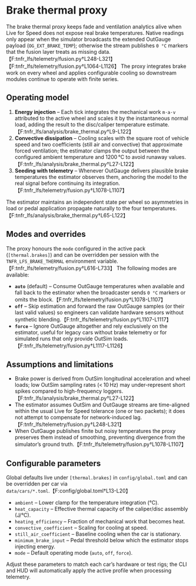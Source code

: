 # Brake thermal proxy

The brake thermal proxy keeps fade and ventilation analytics alive when Live for Speed does not expose real brake temperatures. Native readings only appear when the simulator broadcasts the extended OutGauge payload (`OG_EXT_BRAKE_TEMP`); otherwise the stream publishes `0 °C` markers that the fusion layer treats as missing data.【F:tnfr_lfs/telemetry/fusion.py†L248-L321】【F:tnfr_lfs/telemetry/fusion.py†L1064-L1126】 The proxy integrates brake work on every wheel and applies configurable cooling so downstream modules continue to operate with finite series.

## Operating model

1. **Energy injection** – Each tick integrates the mechanical work `m·a·v` attributed to the active wheel and scales it by the instantaneous normal load, adding the result to the disc/caliper temperature estimate.【F:tnfr_lfs/analysis/brake_thermal.py†L9-L122】
2. **Convective dissipation** – Cooling scales with the square root of vehicle speed and two coefficients (still air and convective) that approximate forced ventilation; the estimator clamps the output between the configured ambient temperature and 1200 °C to avoid runaway values.【F:tnfr_lfs/analysis/brake_thermal.py†L27-L122】
3. **Seeding with telemetry** – Whenever OutGauge delivers plausible brake temperatures the estimator observes them, anchoring the model to the real signal before continuing its integration.【F:tnfr_lfs/telemetry/fusion.py†L1078-L1107】

The estimator maintains an independent state per wheel so asymmetries in load or pedal application propagate naturally to the four temperatures.【F:tnfr_lfs/analysis/brake_thermal.py†L65-L122】

## Modes and overrides

The proxy honours the `mode` configured in the active pack (`[thermal.brakes]`) and can be overridden per session with the `TNFR_LFS_BRAKE_THERMAL` environment variable.【F:tnfr_lfs/telemetry/fusion.py†L616-L733】 The following modes are available:

- **`auto`** (default) – Consume OutGauge temperatures when available and fall back to the estimator when the broadcaster sends `0 °C` markers or omits the block.【F:tnfr_lfs/telemetry/fusion.py†L1078-L1107】
- **`off`** – Skip estimation and forward the raw OutGauge samples (or their last valid values) so engineers can validate hardware sensors without synthetic blending.【F:tnfr_lfs/telemetry/fusion.py†L1107-L1117】
- **`force`** – Ignore OutGauge altogether and rely exclusively on the estimator, useful for legacy cars without brake telemetry or for simulated runs that only provide OutSim loads.【F:tnfr_lfs/telemetry/fusion.py†L1117-L1126】

## Assumptions and limitations

- Brake power is derived from OutSim longitudinal acceleration and wheel loads; low OutSim sampling rates (< 10 Hz) may under-represent short spikes compared to high-frequency loggers.【F:tnfr_lfs/analysis/brake_thermal.py†L27-L122】
- The estimator assumes OutSim and OutGauge streams are time-aligned within the usual Live for Speed tolerance (one or two packets); it does not attempt to compensate for network-induced lag.【F:tnfr_lfs/telemetry/fusion.py†L248-L321】
- When OutGauge publishes finite but noisy temperatures the proxy preserves them instead of smoothing, preventing divergence from the simulator’s ground truth.【F:tnfr_lfs/telemetry/fusion.py†L1078-L1107】

## Configurable parameters

Global defaults live under `[thermal.brakes]` in `config/global.toml` and can be overridden per car via `data/cars/*.toml`.【F:config/global.toml†L13-L20】

- `ambient` – Lower clamp for the temperature integration (°C).
- `heat_capacity` – Effective thermal capacity of the caliper/disc assembly (J/°C).
- `heating_efficiency` – Fraction of mechanical work that becomes heat.
- `convective_coefficient` – Scaling for cooling at speed.
- `still_air_coefficient` – Baseline cooling when the car is stationary.
- `minimum_brake_input` – Pedal threshold below which the estimator stops injecting energy.
- `mode` – Default operating mode (`auto`, `off`, `force`).

Adjust these parameters to match each car’s hardware or test rigs; the CLI and HUD will automatically apply the active profile when processing telemetry.
